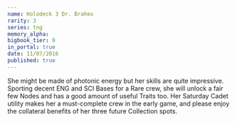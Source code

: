 ```yaml
---
name: Holodeck 3 Dr. Brahms
rarity: 3
series: tng
memory_alpha:
bigbook_tier: 9
in_portal: true
date: 11/07/2016
published: true
---
```


She might be made of photonic energy but her skills are quite impressive. Sporting decent ENG and SCI Bases for a Rare crew, she will unlock a fair few Nodes and has a good amount of useful Traits too. Her Saturday Cadet utility makes her a must-complete crew in the early game, and please enjoy the collateral benefits of her three future Collection spots.
